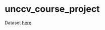 # unccv_course_project

Dataset [here](https://www.dropbox.com/s/fsqenhr63ed0yy8/dataset_full.7z?dl=0).